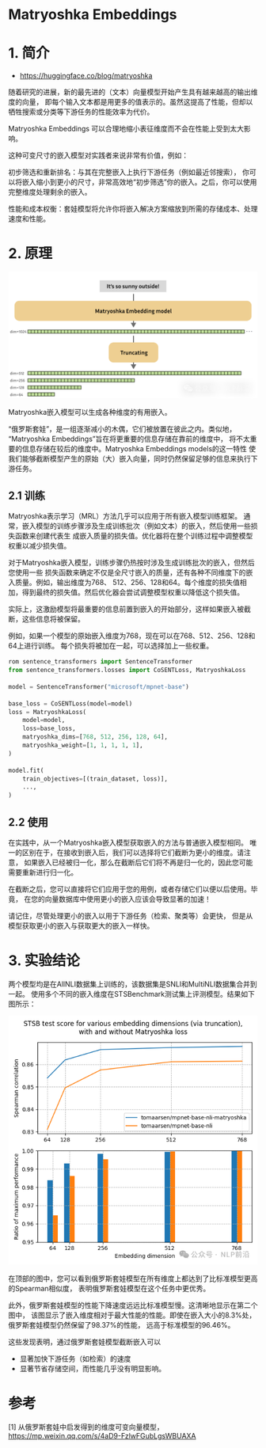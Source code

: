 # Matryoshka Embeddings
# 1. 简介

- https://huggingface.co/blog/matryoshka

随着研究的进展，新的最先进的（文本）向量模型开始产生具有越来越高的输出维度的向量，
即每个输入文本都是用更多的值表示的。虽然这提高了性能，但却以牺牲搜索或分类等下游任务的性能效率为代价。

Matryoshka Embeddings 可以合理地缩小表征维度而不会在性能上受到太大影响。

这种可变尺寸的嵌入模型对实践者来说非常有价值，例如：

初步筛选和重新排名：与其在完整嵌入上执行下游任务（例如最近邻搜索），
你可以将嵌入缩小到更小的尺寸，非常高效地“初步筛选”你的嵌入。之后，你可以使用完整维度处理剩余的嵌入。

性能和成本权衡：套娃模型将允许你将嵌入解决方案缩放到所需的存储成本、处理速度和性能。

# 2. 原理

![](.04_套娃模型_images/套娃模型.png)

Matryoshka嵌入模型可以生成各种维度的有用嵌入。

“俄罗斯套娃”，是一组逐渐减小的木偶，它们被放置在彼此之内。类似地，
“Matryoshka Embeddings”旨在将更重要的信息存储在靠前的维度中，
将不太重要的信息存储在较后的维度中。Matryoshka Embeddings models的这一特性
使我们能够截断模型产生的原始（大）嵌入向量，同时仍然保留足够的信息来执行下游任务。

## 2.1 训练

Matryoshka表示学习（MRL）方法几乎可以应用于所有嵌入模型训练框架。
通常，嵌入模型的训练步骤涉及生成训练批次（例如文本）的嵌入，然后使用一些损失函数来创建代表生
成嵌入质量的损失值。优化器将在整个训练过程中调整模型权重以减少损失值。

对于Matryoshka嵌入模型，训练步骤仍热按时涉及生成训练批次的嵌入，但然后您使用一些
损失函数来确定不仅是全尺寸嵌入的质量，还有各种不同维度下的嵌入质量。例如，输出维度为768、
512、256、128和64。每个维度的损失值相加，得到最终的损失值。然后优化器会尝试调整模型权重以降低这个损失值。

实际上，这激励模型将最重要的信息前置到嵌入的开始部分，这样如果嵌入被截断，这些信息将被保留。

例如，如果一个模型的原始嵌入维度为768，现在可以在768、512、256、128和64上进行训练。
每个损失将被加在一起，可以选择加上一些权重。

```python
rom sentence_transformers import SentenceTransformer
from sentence_transformers.losses import CoSENTLoss, MatryoshkaLoss

model = SentenceTransformer("microsoft/mpnet-base")

base_loss = CoSENTLoss(model=model)
loss = MatryoshkaLoss(
    model=model,
    loss=base_loss,
    matryoshka_dims=[768, 512, 256, 128, 64],
    matryoshka_weight=[1, 1, 1, 1, 1],
)

model.fit(
    train_objectives=[(train_dataset, loss)],
    ...,
)
```

## 2.2 使用

在实践中，从一个Matryoshka嵌入模型获取嵌入的方法与普通嵌入模型相同。
唯一的区别在于，在接收到嵌入后，我们可以选择将它们截断为更小的维度。请注意，
如果嵌入已经被归一化，那么在截断后它们将不再是归一化的，因此您可能需要重新进行归一化。

在截断之后，您可以直接将它们应用于您的用例，或者存储它们以便以后使用。毕竟，
在您的向量数据库中使用更小的嵌入应该会导致显著的加速！

请记住，尽管处理更小的嵌入以用于下游任务（检索、聚类等）会更快，
但是从模型获取更小的嵌入与获取更大的嵌入一样快。

# 3. 实验结论

两个模型均是在AllNLI数据集上训练的，该数据集是SNLI和MultiNLI数据集合并到一起。
使用多个不同的嵌入维度在STSBenchmark测试集上评测模型。结果如下图所示：

![](.04_套娃模型_images/实验结果.png)

在顶部的图中，您可以看到俄罗斯套娃模型在所有维度上都达到了比标准模型更高的Spearman相似度，
表明俄罗斯套娃模型在这个任务中更优秀。

此外，俄罗斯套娃模型的性能下降速度远远比标准模型慢。这清晰地显示在第二个图中，
该图显示了嵌入维度相对于最大性能的性能。即使在嵌入大小的8.3%处，俄罗斯套娃模型仍然保留了98.37%的性能，
远高于标准模型的96.46%。

这些发现表明，通过俄罗斯套娃模型截断嵌入可以

- 显著加快下游任务（如检索）的速度
- 显著节省存储空间，而性能几乎没有明显影响。

# 参考

[1] 从俄罗斯套娃中启发得到的维度可变向量模型，https://mp.weixin.qq.com/s/4aD9-FzlwFGubLgsWBUAXA